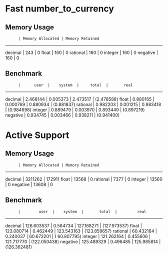 # Fast number_to_currency

## Memory Usage

          | Memory Allocated | Memory Retained
---------- ------------------ ----------------
decimal   | 243              | 0
float     | 160              | 0
rational  | 160              | 0
integer   | 160              | 0
negative  | 160              | 0

## Benchmark

          |      user  |    system  |     total  |       real
---------- ------------ ------------ ------------ -----------
decimal   |  2.468144  |  0.005373  |  2.473517  |  (2.478588)
float     |  0.880165  |  0.000769  |  0.880934  |  (0.881837)
rational  |  0.982203  |  0.001215  |  0.983418  |  (0.984698)
integer   |  0.889479  |  0.003970  |  0.893449  |  (0.897219)
negative  |  0.934745  |  0.003466  |  0.938211  |  (0.941400)

# Active Support

## Memory Usage

          | Memory Allocated | Memory Retained
---------- ------------------ ----------------
decimal   | 3211262          | 172911
float     | 13568            | 0
rational  | 7377             | 0
integer   | 13560            | 0
negative  | 13608            | 0

## Benchmark
          |        user  |    system  |       total  |         real
---------- -------------- ------------ -------------- -------------
decimal   |  126.603537  |  0.564734  |  127.168271  |  (127.973537)
float     |  123.080714  |  0.462449  |  123.543163  |  (123.859657)
rational  |   60.432164  |  0.240037  |   60.672201  |  ( 60.807795)
integer   |  121.262164  |  0.455606  |  121.717770  |  (122.050438)
negative  |  125.489329  |  0.496485  |  125.985814  |  (126.362481)
